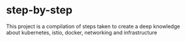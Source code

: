# step-by-step
This project is a compilation of steps taken to create a deep knowledge about kubernetes, istio, docker, networking and infrastructure
